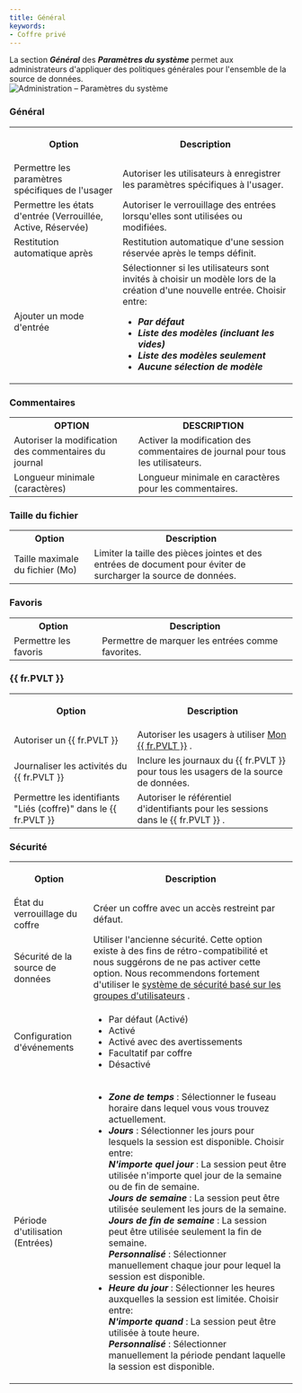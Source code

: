```yaml
---
title: Général
keywords:
- Coffre privé
---
```

La section ***Général*** des ***Paramètres du système*** permet aux administrateurs d&apos;appliquer des politiques générales pour l&apos;ensemble de la source de données.  
![Administration – Paramètres du système](/img/fr/server/clip10372.png) 

### Général 

<table>
	<tr>
		<th>

Option 
		</th>
		<th>
Description 
		</th>
	</tr>
	<tr>
		<td>
Permettre les paramètres spécifiques de l&apos;usager 
		</td>
		<td>
Autoriser les utilisateurs à enregistrer les paramètres spécifiques à l&apos;usager. 
		</td>
	</tr>
	<tr>
		<td>
Permettre les états d&apos;entrée (Verrouillée, Active, Réservée) 
		</td>
		<td>
Autoriser le verrouillage des entrées lorsqu&apos;elles sont utilisées ou modifiées. 
		</td>
	</tr>
	<tr>
		<td>
Restitution automatique après 
		</td>
		<td>
Restitution automatique d&apos;une session réservée après le temps définit. 
		</td>
	</tr>
	<tr>
		<td>
Ajouter un mode d&apos;entrée 
		</td>
		<td>
Sélectionner si les utilisateurs sont invités à choisir un modèle lors de la création d&apos;une nouvelle entrée. Choisir entre:  

* ***Par défaut*** 
* ***Liste des modèles (incluant les vides)*** 
* ***Liste des modèles seulement*** 
* ***Aucune sélection de modèle*** 
		</td>
	</tr>
</table>

### Commentaires 

<table>
	<tr>
		<th>
OPTION 
		</th>
		<th>
DESCRIPTION 
		</th>
	</tr>
	<tr>
		<td>
Autoriser la modification des commentaires du journal 
		</td>
		<td>
Activer la modification des commentaires de journal pour tous les utilisateurs. 
		</td>
	</tr>
	<tr>
		<td>
Longueur minimale (caractères) 
		</td>
		<td>
Longueur minimale en caractères pour les commentaires. 
		</td>
	</tr>
</table>

### Taille du fichier 

<table>
	<tr>
		<th>
Option 
		</th>
		<th>
Description 
		</th>
	</tr>
	<tr>
		<td>
Taille maximale du fichier (Mo) 
		</td>
		<td>
Limiter la taille des pièces jointes et des entrées de document pour éviter de surcharger la source de données. 
		</td>
	</tr>
</table>

### Favoris 

<table>
	<tr>
		<th>
Option 
		</th>
		<th>
Description 
		</th>
	</tr>
	<tr>
		<td>
Permettre les favoris 
		</td>
		<td>
Permettre de marquer les entrées comme favorites. 
		</td>
	</tr>
</table>

### {{ fr.PVLT }} 

<table>
	<tr>
		<th>

Option 
		</th>
		<th>
Description 
		</th>
	</tr>
	<tr>
		<td>
Autoriser un {{ fr.PVLT }} 
		</td>
		<td>
Autoriser les usagers à utiliser [Mon {{ fr.PVLT }}](/fr/server/web-interface/user-vault/) . 
		</td>
	</tr>
	<tr>
		<td>
Journaliser les activités du {{ fr.PVLT }} 
		</td>
		<td>
Inclure les journaux du {{ fr.PVLT }} pour tous les usagers de la source de données. 
		</td>
	</tr>
	<tr>
		<td>
Permettre les identifiants &quot;Liés (coffre)&quot; dans le {{ fr.PVLT }} 
		</td>
		<td>
Autoriser le référentiel d&apos;identifiants pour les sessions dans le {{ fr.PVLT }} . 
		</td>
	</tr>
</table>

### Sécurité 

<table>
	<tr>
		<th>

Option 
		</th>
		<th>
Description 
		</th>
	</tr>
	<tr>
		<td>
État du verrouillage du coffre 
		</td>
		<td>
Créer un coffre avec un accès restreint par défaut. 
		</td>
	</tr>
	<tr>
		<td>
Sécurité de la source de données 
		</td>
		<td>
Utiliser l&apos;ancienne sécurité. Cette option existe à des fins de rétro-compatibilité et nous suggérons de ne pas activer cette option. Nous recommendons fortement d&apos;utiliser le [système de sécurité basé sur les groupes d&apos;utilisateurs](/fr/server/web-interface/administration/configuration/system-permissions/) . 
		</td>
	</tr>
	<tr>
		<td>
Configuration d&apos;événements 
		</td>
		<td>
* Par défaut (Activé) 
* Activé 
* Activé avec des avertissements 
* Facultatif par coffre 
* Désactivé 
		</td>
	</tr>
	<tr>
		<td>
Période d&apos;utilisation (Entrées) 
		</td>
		<td>
* ***Zone de temps*** : Sélectionner le fuseau horaire dans lequel vous vous trouvez actuellement.  
* ***Jours*** : Sélectionner les jours pour lesquels la session est disponible. Choisir entre:  
	***N&apos;importe quel jour*** : La session peut être utilisée n&apos;importe quel jour de la semaine ou de fin de semaine.  
	***Jours de semaine*** : La session peut être utilisée seulement les jours de la semaine.  
	***Jours de fin de semaine*** : La session peut être utilisée seulement la fin de semaine.  
	***Personnalisé*** : Sélectionner manuellement chaque jour pour lequel la session est disponible.  
* ***Heure du jour*** : Sélectionner les heures auxquelles la session est limitée. Choisir entre:  
	***N&apos;importe quand*** : La session peut être utilisée à toute heure.  
	***Personnalisé*** : Sélectionner manuellement la période pendant laquelle la session est disponible.  
		</td>
	</tr>
</table>


